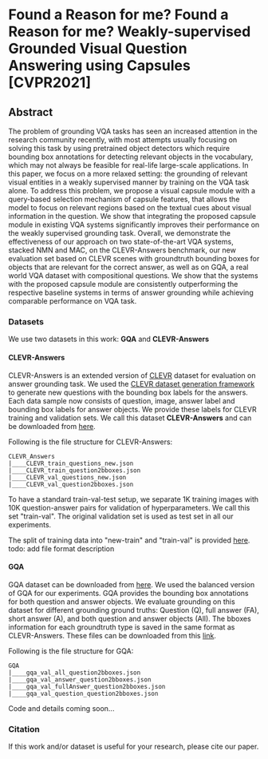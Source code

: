 # Found a Reason for me? Found a Reason for me? Weakly-supervised Grounded Visual Question Answering using Capsules [CVPR2021]

## Abstract
The problem of grounding VQA tasks has seen an increased attention in the research community recently, with most attempts usually focusing on solving this task by using pretrained object detectors which require bounding box annotations for detecting relevant objects in the vocabulary, which may not always be feasible for real-life large-scale applications.
In this paper, we focus on a more relaxed setting: the grounding of relevant visual entities in a weakly supervised manner by training on the VQA task alone. To address this problem, we propose a visual capsule module with a query-based selection mechanism of capsule features, that allows the model to focus on relevant regions based on the textual cues about visual information in the question. We show that integrating the proposed capsule module in existing VQA systems significantly improves their performance on the weakly supervised grounding task. Overall, we demonstrate the effectiveness of our approach on two state-of-the-art VQA systems, stacked NMN and MAC, on the CLEVR-Answers benchmark, our new evaluation set based on CLEVR scenes with groundtruth bounding boxes for objects that are relevant for the correct answer, as well as on GQA, a real world VQA dataset with compositional questions. We show that the systems with the proposed capsule module are consistently outperforming the respective baseline systems in terms of answer grounding while achieving comparable performance on VQA task.

### Datasets
We use two datasets in this work: **GQA** and **CLEVR-Answers**

#### CLEVR-Answers
CLEVR-Answers is an extended version of [CLEVR](https://cs.stanford.edu/people/jcjohns/clevr/) dataset for evaluation on answer grounding task. 
We used the [CLEVR dataset generation framework](https://github.com/facebookresearch/clevr-dataset-gen/blob/master/question_generation/README.md) to generate new questions with the bounding box labels for the answers. Each data sample now consists of question, image, answer label and bounding box labels for answer objects.
We provide these labels for CLEVR training and validation sets. 
We call this dataset **CLEVR-Answers** and can be downloaded from [here](https://1drv.ms/u/s!AtxSFigVVA5JhPUP9Pb7xcBFQ5m7rQ?e=wQuzf7).

Following is the file structure for CLEVR-Answers:
```
CLEVR_Answers
|____CLEVR_train_questions_new.json
|____CLEVR_train_question2bboxes.json
|____CLEVR_val_questions_new.json
|____CLEVR_val_question2bboxes.json

```
To have a standard train-val-test setup, we separate 1K training images with 10K question-answer pairs for validation of hyperparameters. We call this set "train-val".
The original validation set is used as test set in all our experiments.

The split of training data into "new-train" and "train-val" is provided [here](https://1drv.ms/u/s!AtxSFigVVA5JhPUQa3fKWdCKZFcyWA?e=x8ryKH).
todo: add file format description

#### GQA
GQA dataset can be downloaded from [here](https://cs.stanford.edu/people/dorarad/gqa/download.html). 
We used the balanced version of GQA for our experiments. 
GQA provides the bounding box annotations for both question and answer objects. We evaluate grounding on this dataset for different grounding ground truths: Question (Q), full answer (FA), short answer (A), and both question and answer objects (All). The bboxes information for each groundtruth type is saved in the same format as CLEVR-Answers. These files can be downloaded from this [link](https://1drv.ms/u/s!AtxSFigVVA5JhPUVHmUpAC7oI7wE5A?e=BX9sLA).

Following is the file structure for GQA:
```
GQA
|____gqa_val_all_question2bboxes.json
|____gqa_val_answer_question2bboxes.json
|____gqa_val_fullAnswer_question2bboxes.json
|____gqa_val_question_question2bboxes.json

```
Code and details coming soon...

### Citation
If this work and/or dataset is useful for your research, please cite our paper.





